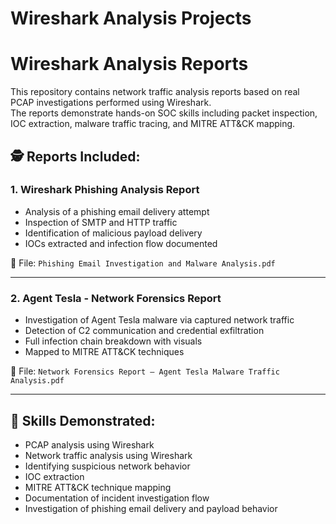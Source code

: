 # Wireshark Analysis Projects

# Wireshark Analysis Reports

This repository contains network traffic analysis reports based on real PCAP investigations performed using Wireshark.  
The reports demonstrate hands-on SOC skills including packet inspection, IOC extraction, malware traffic tracing, and MITRE ATT&CK mapping.

## 🕵️ Reports Included:

### 1. Wireshark Phishing Analysis Report
- Analysis of a phishing email delivery attempt
- Inspection of SMTP and HTTP traffic
- Identification of malicious payload delivery
- IOCs extracted and infection flow documented

📄 File: `Phishing Email Investigation and Malware Analysis.pdf`

---

### 2. Agent Tesla - Network Forensics Report
- Investigation of Agent Tesla malware via captured network traffic
- Detection of C2 communication and credential exfiltration
- Full infection chain breakdown with visuals
- Mapped to MITRE ATT&CK techniques

📄 File: `Network Forensics Report – Agent Tesla Malware Traffic Analysis.pdf`

---

## 🧠 Skills Demonstrated:
- PCAP analysis using Wireshark
- Network traffic analysis using Wireshark
- Identifying suspicious network behavior
- IOC extraction
- MITRE ATT&CK technique mapping
- Documentation of incident investigation flow
- Investigation of phishing email delivery and payload behavior
